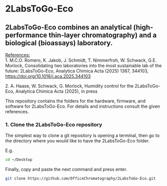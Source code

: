 # 2LabsToGo-Eco

## 2LabsToGo-Eco combines an analytical (high-performance thin-layer chromatography) and a biological (bioassays) laboratory.

<u>References:</u>  
<a>1. M.C.O. Romero, K. Jakob, J. Schmidt, T. Nimmerfroh, W. Schwack, G.E.
 Morlock, Consolidating two laboratories into the most sustainable lab of the future: 2LabsToGo-Eco,
 Analytica Chimica Acta (2025) 1367, 344103,  https://doi.org/10.1016/j.aca.2025.344103

<a> 2. A. Haase, W. Schwack, G. Morlock, Humidity control for the 2LabsToGo-Eco, Analytica Chimica Acta (2025), in press


This repository contains the folders for the hardware, firmware, and software for 2LabsToGo-Eco.
For details and instructions consult the given references.

### 1. Clone the 2LabsToGo-Eco repository
The simplest way to clone a git repository is opening a terminal, then go to the directory where you would like to have the 2LabsToGo-Eco folder.  

E.g.
```bash
cd ~/Desktop
```
Finally, copy and paste the next command and press enter.

```bash
git clone https://github.com/OfficeChromatography/2LabsToGo-Eco.git
```

